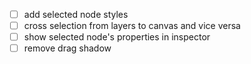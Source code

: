 - [ ] add selected node styles
- [ ] cross selection from layers to canvas and vice versa
- [ ] show selected node's properties in inspector
- [ ] remove drag shadow
